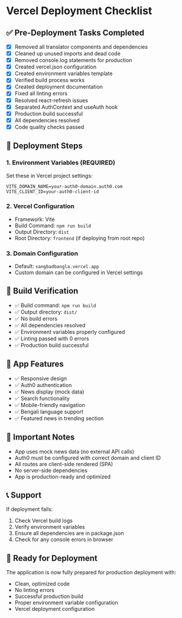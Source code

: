 # Vercel Deployment Checklist

## ✅ Pre-Deployment Tasks Completed

- [x] Removed all translator components and dependencies
- [x] Cleaned up unused imports and dead code
- [x] Removed console.log statements for production
- [x] Created vercel.json configuration
- [x] Created environment variables template
- [x] Verified build process works
- [x] Created deployment documentation
- [x] Fixed all linting errors
- [x] Resolved react-refresh issues
- [x] Separated AuthContext and useAuth hook
- [x] Production build successful
- [x] All dependencies resolved
- [x] Code quality checks passed

## 🚀 Deployment Steps

### 1. Environment Variables (REQUIRED)

Set these in Vercel project settings:

```
VITE_DOMAIN_NAME=your-auth0-domain.auth0.com
VITE_CLIENT_ID=your-auth0-client-id
```

### 2. Vercel Configuration

- Framework: Vite
- Build Command: `npm run build`
- Output Directory: `dist`
- Root Directory: `frontend` (if deploying from root repo)

### 3. Domain Configuration

- Default: `sangbadbangla.vercel.app`
- Custom domain can be configured in Vercel settings

## 🔧 Build Verification

- ✅ Build command: `npm run build`
- ✅ Output directory: `dist/`
- ✅ No build errors
- ✅ All dependencies resolved
- ✅ Environment variables properly configured
- ✅ Linting passed with 0 errors
- ✅ Production build successful

## 📱 App Features

- ✅ Responsive design
- ✅ Auth0 authentication
- ✅ News display (mock data)
- ✅ Search functionality
- ✅ Mobile-friendly navigation
- ✅ Bengali language support
- ✅ Featured news in trending section

## 🚨 Important Notes

- App uses mock news data (no external API calls)
- Auth0 must be configured with correct domain and client ID
- All routes are client-side rendered (SPA)
- No server-side dependencies
- App is production-ready and optimized

## 📞 Support

If deployment fails:

1. Check Vercel build logs
2. Verify environment variables
3. Ensure all dependencies are in package.json
4. Check for any console errors in browser

## 🎯 Ready for Deployment

The application is now fully prepared for production deployment with:

- Clean, optimized code
- No linting errors
- Successful production build
- Proper environment variable configuration
- Vercel deployment configuration
